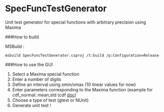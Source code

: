 SpecFuncTestGenerator
=====================

Unit test generator for special functions with arbitrary precision using Maxima

###How to build

 MSBuild :
    
    msbuild SpecFuncTestGenerator.csproj /t:build /p:Configuration=Release
    
###How to use the GUI

1. Select a Maxima special function
2. Enter a number of digits
3. Define an interval using xmin/xmax (10 linear values for now)
4. Enter parameters corresponding to the Maxima function (example for cdf_normal: mean,std (cdf [doc](http://maxima.sourceforge.net/docs/manual/en/maxima_47.html))
6. Choose a type of test (gtest or NUnit)
5. Generate unit test !
